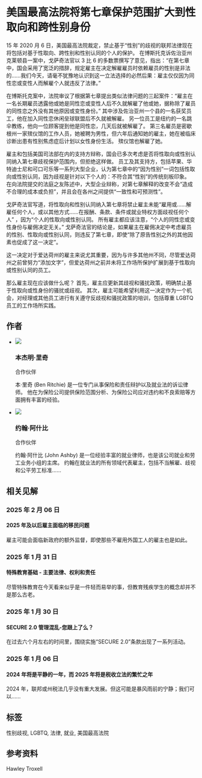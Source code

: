 # 美国最高法院将第七章保护范围扩大到性取向和跨性别身份

15 年 2020 月 6 日，美国最高法院裁定，禁止基于“性别”的歧视的联邦法律现在将包括对基于性取向、跨性别和性别认同的个人的保护。 在博斯托克诉佐治亚州克莱顿县一案中，戈萨奇法官以 3 比 6 的多数票撰写了意见，指出：“在第七章中，国会采用了宽泛的措辞，规定雇主在决定解雇雇员时依赖雇员的性别是非法的……我们今天，请毫不犹豫地认识到这一立法选择的必然后果：雇主仅仅因为同性恋或变性人而解雇个人就违反了法律。”

在博斯托克案中，法院审议了根据第七章提出类似法律问题的三起案件：“雇主在一名长期雇员透露他或她是同性恋或变性人后不久就解雇了他或她，据称除了雇员的同性恋之外没有其他原因或变性身份。” 其中涉及佐治亚州一个县的一名获奖员工，他在加入同性恋休闲垒球联盟后不久就被解雇。 另一位员工是纽约的一名跳伞教练，他向一位顾客提到他是同性恋，几天后就被解雇了。 第三名雇员是密歇根州一家殡仪馆的工作人员，她被聘为男性，但六年后通知她的雇主，她在被临床诊断出患有性别焦虑症后计划以女性身份生活。 殡仪馆也解雇了她。

雇主和包括美国司法部在内的支持方辩称，国会已多次考虑是否将性取向或性别认同纳入第七章歧视保护范围内，但拒绝这样做。 员工及其支持方，包括苹果、华特迪士尼和可口可乐等一系列大型企业，认为第七章中的“因为性别”一词包括性取向或性别认同，因为歧视是针对以下个人的：不符合其“性别”的传统刻板印象。 在向法院提交的法庭之友陈述中，大型企业辩称，对第七章解释的改变不会“造成不合理的成本或负担”，并且会在各州之间提供“一致性和可预测性”。

戈萨奇法官写道，将性取向和性别认同纳入第七章将禁止雇主未能“雇用或……解雇任何个人，或以其他方式……在报酬、条款、条件或就业特权方面歧视任何个人” ，因为“个人的性取向或性别认同。 所有雇主都应该注意，“个人的同性恋或变性身份与雇佣决定无关。” 戈萨奇法官的结论是，如果雇主在雇佣决定中考虑雇员的性别、性取向或性别认同，则违反了第七章，即使“除了原告性别之外的其他因素也促成了这一决定”。

这一决定对于爱达荷州的雇主来说尤其重要，因为与许多其他州不同，尽管爱达荷州之前曾努力“添加文字”，但爱达荷州之前并未将工作场所保护扩展到基于性取向或性别认同的员工。

那么雇主现在应该做什么呢？ 首先，雇主应更新其歧视和骚扰政策，明确禁止基于性取向或性身份的骚扰或歧视。 其次，雇主可能希望利用这一决定作为一个机会，对经理或其他员工进行有关遵守反歧视和骚扰政策的培训，包括尊重 LGBTQ 员工的工作场所实践。

## 作者

- ![](https://hawleytroxell.com/wp-content/uploads/2023/03/Ben-Ritchie-2023-Website-v3.jpg)
  
  ### 本杰明·里奇
  
  合作伙伴
  
  本·里奇 (Ben Ritchie) 是一位专门从事保险和责任辩护以及就业法的诉讼律师。 他在为保险公司提供保险范围分析、为保险公司应对违约和不良索赔等方面拥有丰富的经验。

- ![](https://hawleytroxell.com/wp-content/uploads/2023/03/John-Ashby-2023-Website.jpg)
  
  ### 约翰·阿什比
  
  合作伙伴
  
  约翰·阿什比 (John Ashby) 是一位经验丰富的就业律师，也是该公司就业和劳工业务小组的主席。 约翰在就业法的所有领域代表雇主，包括不当解雇、歧视和公平劳工标准……

## 相关见解

### 2025 年 2 月 06 日

#### 2025 年及以后雇主面临的移民问题

雇主可能会面临新政府的额外监督，即使那些不雇用外国工人的雇主也是如此。

### 2025 年 1 月 31 日

#### 特殊教育基础 - 主要法律、权利和责任

尽管特殊教育在今天看来似乎是一件轻而易举的事，但教育残疾学生的概念却并不是那么古老。

### 2025 年 1 月 30 日

#### SECURE 2.0 管理混乱-您跟上了么？

在过去六个月左右的时间里，围绕实施“SECURE 2.0”条款出现了一系列活动。

### 2025 年 1 月 06 日

#### 2024 年将是平静的一年，而 2025 年将是税收立法的繁忙之年

2024 年，联邦或州税法几乎没有重大发展。但这可能是暴风雨前的宁静；我们可以……

## 标签

性别歧视, LGBTQ, 法律, 就业, 美国最高法院

## 参考资料

Hawley Troxell
